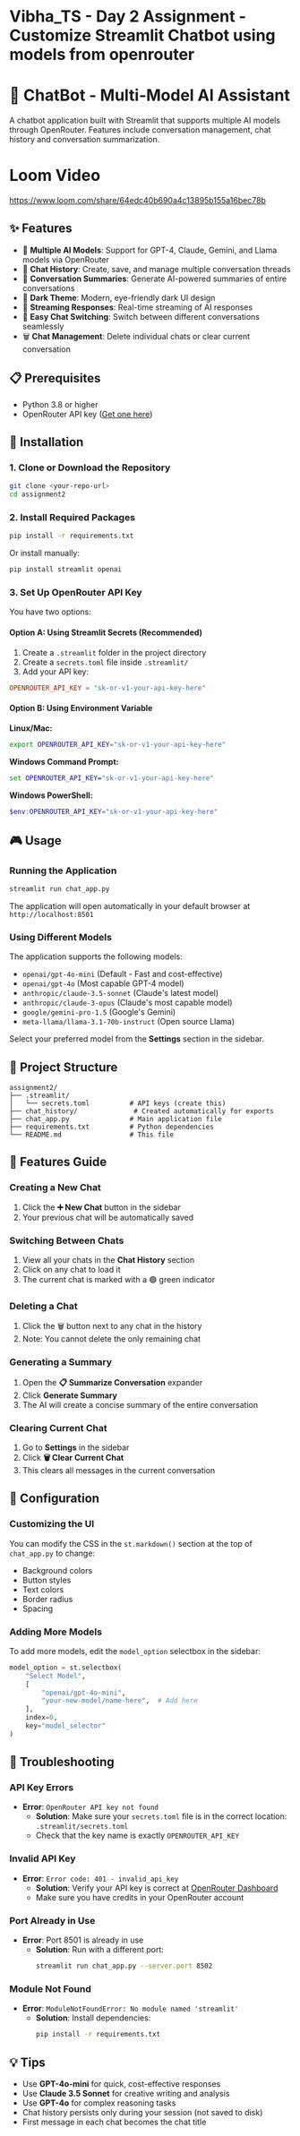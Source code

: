 # Vibha_TS - Day 2 Assignment - Customize Streamlit Chatbot using models from openrouter

# 💬 ChatBot - Multi-Model AI Assistant

A chatbot application built with Streamlit that supports multiple AI models through OpenRouter. Features include conversation management, chat history and conversation summarization.

# Loom Video
https://www.loom.com/share/64edc40b690a4c13895b155a16bec78b 


## ✨ Features

- 🤖 **Multiple AI Models**: Support for GPT-4, Claude, Gemini, and Llama models via OpenRouter
- 💾 **Chat History**: Create, save, and manage multiple conversation threads
- 📝 **Conversation Summaries**: Generate AI-powered summaries of entire conversations
- 🌙 **Dark Theme**: Modern, eye-friendly dark UI design
- 💬 **Streaming Responses**: Real-time streaming of AI responses
- 🔄 **Easy Chat Switching**: Switch between different conversations seamlessly
- 🗑️ **Chat Management**: Delete individual chats or clear current conversation

## 📋 Prerequisites

- Python 3.8 or higher
- OpenRouter API key ([Get one here](https://openrouter.ai/))

## 🚀 Installation

### 1. Clone or Download the Repository

```bash
git clone <your-repo-url>
cd assignment2
```

### 2. Install Required Packages

```bash
pip install -r requirements.txt
```

Or install manually:

```bash
pip install streamlit openai
```

### 3. Set Up OpenRouter API Key

You have two options:

#### Option A: Using Streamlit Secrets (Recommended)

1. Create a `.streamlit` folder in the project directory
2. Create a `secrets.toml` file inside `.streamlit/`
3. Add your API key:

```toml
OPENROUTER_API_KEY = "sk-or-v1-your-api-key-here"
```

#### Option B: Using Environment Variable

**Linux/Mac:**
```bash
export OPENROUTER_API_KEY="sk-or-v1-your-api-key-here"
```

**Windows Command Prompt:**
```cmd
set OPENROUTER_API_KEY="sk-or-v1-your-api-key-here"
```

**Windows PowerShell:**
```powershell
$env:OPENROUTER_API_KEY="sk-or-v1-your-api-key-here"
```

## 🎮 Usage

### Running the Application

```bash
streamlit run chat_app.py
```

The application will open automatically in your default browser at `http://localhost:8501`

### Using Different Models

The application supports the following models:
- `openai/gpt-4o-mini` (Default - Fast and cost-effective)
- `openai/gpt-4o` (Most capable GPT-4 model)
- `anthropic/claude-3.5-sonnet` (Claude's latest model)
- `anthropic/claude-3-opus` (Claude's most capable model)
- `google/gemini-pro-1.5` (Google's Gemini)
- `meta-llama/llama-3.1-70b-instruct` (Open source Llama)

Select your preferred model from the **Settings** section in the sidebar.

## 📁 Project Structure

```
assignment2/
├── .streamlit/
│   └── secrets.toml          # API keys (create this)
├── chat_history/              # Created automatically for exports
├── chat_app.py               # Main application file
├── requirements.txt          # Python dependencies
└── README.md                 # This file
```

## 🎯 Features Guide

### Creating a New Chat
1. Click the **➕ New Chat** button in the sidebar
2. Your previous chat will be automatically saved

### Switching Between Chats
1. View all your chats in the **Chat History** section
2. Click on any chat to load it
3. The current chat is marked with a 🟢 green indicator

### Deleting a Chat
1. Click the 🗑️ button next to any chat in the history
2. Note: You cannot delete the only remaining chat

### Generating a Summary
1. Open the **📋 Summarize Conversation** expander
2. Click **Generate Summary**
3. The AI will create a concise summary of the entire conversation

### Clearing Current Chat
1. Go to **Settings** in the sidebar
2. Click **🗑️ Clear Current Chat**
3. This clears all messages in the current conversation

## 🔧 Configuration

### Customizing the UI

You can modify the CSS in the `st.markdown()` section at the top of `chat_app.py` to change:
- Background colors
- Button styles
- Text colors
- Border radius
- Spacing

### Adding More Models

To add more models, edit the `model_option` selectbox in the sidebar:

```python
model_option = st.selectbox(
    "Select Model",
    [
        "openai/gpt-4o-mini",
        "your-new-model/name-here",  # Add here
    ],
    index=0,
    key="model_selector"
)
```


## 🐛 Troubleshooting

### API Key Errors
- **Error**: `OpenRouter API key not found`
  - **Solution**: Make sure your `secrets.toml` file is in the correct location: `.streamlit/secrets.toml`
  - Check that the key name is exactly `OPENROUTER_API_KEY`

### Invalid API Key
- **Error**: `Error code: 401 - invalid_api_key`
  - **Solution**: Verify your API key is correct at [OpenRouter Dashboard](https://openrouter.ai/keys)
  - Make sure you have credits in your OpenRouter account

### Port Already in Use
- **Error**: Port 8501 is already in use
  - **Solution**: Run with a different port:
    ```bash
    streamlit run chat_app.py --server.port 8502
    ```

### Module Not Found
- **Error**: `ModuleNotFoundError: No module named 'streamlit'`
  - **Solution**: Install dependencies:
    ```bash
    pip install -r requirements.txt
    ```

## 💡 Tips

- Use **GPT-4o-mini** for quick, cost-effective responses
- Use **Claude 3.5 Sonnet** for creative writing and analysis
- Use **GPT-4o** for complex reasoning tasks
- Chat history persists only during your session (not saved to disk)
- First message in each chat becomes the chat title


